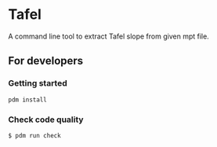 # Tafel

A command line tool to extract Tafel slope from given mpt file.


## For developers

### Getting started

```
pdm install
```

### Check code quality

```
$ pdm run check
```
